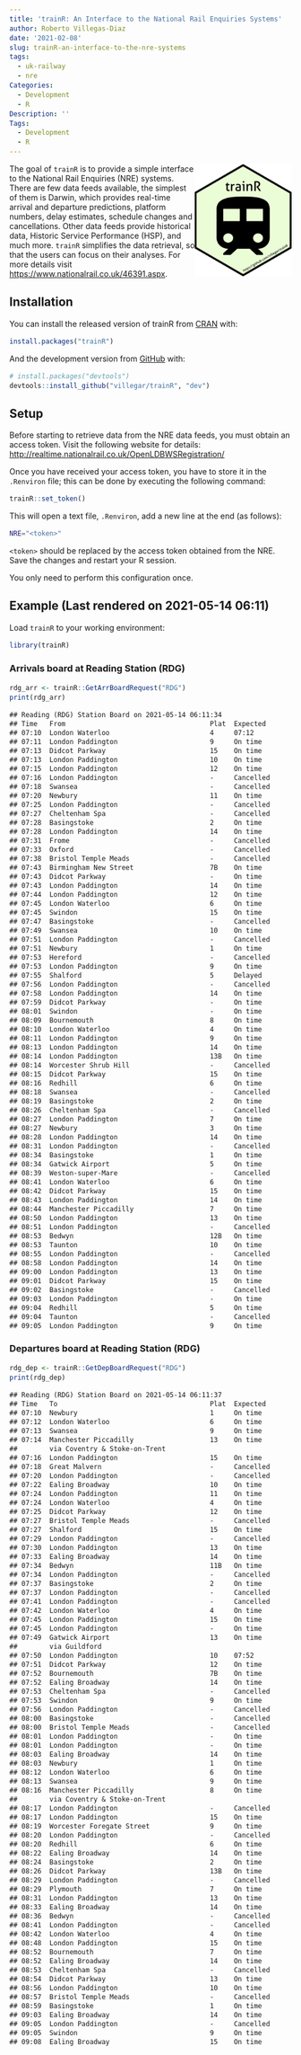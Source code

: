 ```yaml
---
title: 'trainR: An Interface to the National Rail Enquiries Systems'
author: Roberto Villegas-Diaz
date: '2021-02-08'
slug: trainR-an-interface-to-the-nre-systems
tags:
  - uk-railway
  - nre
Categories:
  - Development
  - R
Description: ''
Tags:
  - Development
  - R
---
```


<img src="https://raw.githubusercontent.com/villegar/trainR/main/inst/images/logo.png" alt="logo" align="right" height=200px/>

The goal of `trainR` is to provide a simple interface to the 
National Rail Enquiries (NRE) systems. There are few data feeds 
available, the simplest of them is Darwin, which provides real-time 
arrival and departure predictions, platform numbers, delay estimates, 
schedule changes and cancellations. Other data feeds provide historical 
data, Historic Service Performance (HSP), and much more. `trainR` 
simplifies the data retrieval, so that the users can focus on their 
analyses. For more details visit 
https://www.nationalrail.co.uk/46391.aspx.

## Installation

You can install the released version of trainR from [CRAN](https://CRAN.R-project.org) with:

``` r
install.packages("trainR")
```

And the development version from [GitHub](https://github.com/) with:

``` r
# install.packages("devtools")
devtools::install_github("villegar/trainR", "dev")
```

## Setup
Before starting to retrieve data from the NRE data feeds, you must obtain an access token. 
Visit the following website for details: http://realtime.nationalrail.co.uk/OpenLDBWSRegistration/

Once you have received your access token, you have to store it in the `.Renviron` file; this can be 
done by executing the following command:


```r
trainR::set_token()
```

This will open a text file, `.Renviron`, add a new line at the end (as follows):

```bash
NRE="<token>"
```

`<token>` should be replaced by the access token obtained from the NRE. Save the changes and restart 
your R session.

You only need to perform this configuration once.

## Example (Last rendered on 2021-05-14 06:11)

Load `trainR` to your working environment:

```r
library(trainR)
```

### Arrivals board at Reading Station (RDG)


```r
rdg_arr <- trainR::GetArrBoardRequest("RDG")
print(rdg_arr)
```

```
## Reading (RDG) Station Board on 2021-05-14 06:11:34
## Time   From                                    Plat  Expected
## 07:10  London Waterloo                         4     07:12
## 07:11  London Paddington                       9     On time
## 07:13  Didcot Parkway                          15    On time
## 07:13  London Paddington                       10    On time
## 07:15  London Paddington                       12    On time
## 07:16  London Paddington                       -     Cancelled
## 07:18  Swansea                                 -     Cancelled
## 07:20  Newbury                                 11    On time
## 07:25  London Paddington                       -     Cancelled
## 07:27  Cheltenham Spa                          -     Cancelled
## 07:28  Basingstoke                             2     On time
## 07:28  London Paddington                       14    On time
## 07:31  Frome                                   -     Cancelled
## 07:33  Oxford                                  -     Cancelled
## 07:38  Bristol Temple Meads                    -     Cancelled
## 07:43  Birmingham New Street                   7B    On time
## 07:43  Didcot Parkway                          -     On time
## 07:43  London Paddington                       14    On time
## 07:44  London Paddington                       12    On time
## 07:45  London Waterloo                         6     On time
## 07:45  Swindon                                 15    On time
## 07:47  Basingstoke                             -     Cancelled
## 07:49  Swansea                                 10    On time
## 07:51  London Paddington                       -     Cancelled
## 07:51  Newbury                                 1     On time
## 07:53  Hereford                                -     Cancelled
## 07:53  London Paddington                       9     On time
## 07:55  Shalford                                5     Delayed
## 07:56  London Paddington                       -     Cancelled
## 07:58  London Paddington                       14    On time
## 07:59  Didcot Parkway                          -     On time
## 08:01  Swindon                                 -     On time
## 08:09  Bournemouth                             8     On time
## 08:10  London Waterloo                         4     On time
## 08:11  London Paddington                       9     On time
## 08:13  London Paddington                       14    On time
## 08:14  London Paddington                       13B   On time
## 08:14  Worcester Shrub Hill                    -     Cancelled
## 08:15  Didcot Parkway                          15    On time
## 08:16  Redhill                                 6     On time
## 08:18  Swansea                                 -     Cancelled
## 08:19  Basingstoke                             2     On time
## 08:26  Cheltenham Spa                          -     Cancelled
## 08:27  London Paddington                       7     On time
## 08:27  Newbury                                 3     On time
## 08:28  London Paddington                       14    On time
## 08:31  London Paddington                       -     Cancelled
## 08:34  Basingstoke                             1     On time
## 08:34  Gatwick Airport                         5     On time
## 08:39  Weston-super-Mare                       -     Cancelled
## 08:41  London Waterloo                         6     On time
## 08:42  Didcot Parkway                          15    On time
## 08:43  London Paddington                       14    On time
## 08:44  Manchester Piccadilly                   7     On time
## 08:50  London Paddington                       13    On time
## 08:51  London Paddington                       -     Cancelled
## 08:53  Bedwyn                                  12B   On time
## 08:53  Taunton                                 10    On time
## 08:55  London Paddington                       -     Cancelled
## 08:58  London Paddington                       14    On time
## 09:00  London Paddington                       13    On time
## 09:01  Didcot Parkway                          15    On time
## 09:02  Basingstoke                             -     Cancelled
## 09:03  London Paddington                       -     On time
## 09:04  Redhill                                 5     On time
## 09:04  Taunton                                 -     Cancelled
## 09:05  London Paddington                       9     On time
```

### Departures board at Reading Station (RDG)


```r
rdg_dep <- trainR::GetDepBoardRequest("RDG")
print(rdg_dep)
```

```
## Reading (RDG) Station Board on 2021-05-14 06:11:37
## Time   To                                      Plat  Expected
## 07:10  Newbury                                 1     On time
## 07:12  London Waterloo                         6     On time
## 07:13  Swansea                                 9     On time
## 07:14  Manchester Piccadilly                   13    On time
##        via Coventry & Stoke-on-Trent           
## 07:16  London Paddington                       15    On time
## 07:18  Great Malvern                           -     Cancelled
## 07:20  London Paddington                       -     Cancelled
## 07:22  Ealing Broadway                         10    On time
## 07:24  London Paddington                       11    On time
## 07:24  London Waterloo                         4     On time
## 07:25  Didcot Parkway                          12    On time
## 07:27  Bristol Temple Meads                    -     Cancelled
## 07:27  Shalford                                15    On time
## 07:29  London Paddington                       -     Cancelled
## 07:30  London Paddington                       13    On time
## 07:33  Ealing Broadway                         14    On time
## 07:34  Bedwyn                                  11B   On time
## 07:34  London Paddington                       -     Cancelled
## 07:37  Basingstoke                             2     On time
## 07:37  London Paddington                       -     Cancelled
## 07:41  London Paddington                       -     Cancelled
## 07:42  London Waterloo                         4     On time
## 07:45  London Paddington                       15    On time
## 07:45  London Paddington                       -     On time
## 07:49  Gatwick Airport                         13    On time
##        via Guildford                           
## 07:50  London Paddington                       10    07:52
## 07:51  Didcot Parkway                          12    On time
## 07:52  Bournemouth                             7B    On time
## 07:52  Ealing Broadway                         14    On time
## 07:53  Cheltenham Spa                          -     Cancelled
## 07:53  Swindon                                 9     On time
## 07:56  London Paddington                       -     Cancelled
## 08:00  Basingstoke                             -     Cancelled
## 08:00  Bristol Temple Meads                    -     Cancelled
## 08:01  London Paddington                       -     On time
## 08:01  London Paddington                       -     On time
## 08:03  Ealing Broadway                         14    On time
## 08:03  Newbury                                 1     On time
## 08:12  London Waterloo                         6     On time
## 08:13  Swansea                                 9     On time
## 08:16  Manchester Piccadilly                   8     On time
##        via Coventry & Stoke-on-Trent           
## 08:17  London Paddington                       -     Cancelled
## 08:17  London Paddington                       15    On time
## 08:19  Worcester Foregate Street               9     On time
## 08:20  London Paddington                       -     Cancelled
## 08:20  Redhill                                 6     On time
## 08:22  Ealing Broadway                         14    On time
## 08:24  Basingstoke                             2     On time
## 08:26  Didcot Parkway                          13B   On time
## 08:29  London Paddington                       -     Cancelled
## 08:29  Plymouth                                7     On time
## 08:31  London Paddington                       13    On time
## 08:33  Ealing Broadway                         14    On time
## 08:36  Bedwyn                                  -     Cancelled
## 08:41  London Paddington                       -     Cancelled
## 08:42  London Waterloo                         4     On time
## 08:48  London Paddington                       15    On time
## 08:52  Bournemouth                             7     On time
## 08:52  Ealing Broadway                         14    On time
## 08:53  Cheltenham Spa                          -     Cancelled
## 08:54  Didcot Parkway                          13    On time
## 08:56  London Paddington                       10    On time
## 08:57  Bristol Temple Meads                    -     Cancelled
## 08:59  Basingstoke                             1     On time
## 09:03  Ealing Broadway                         14    On time
## 09:05  London Paddington                       -     Cancelled
## 09:05  Swindon                                 9     On time
## 09:08  Ealing Broadway                         15    On time
```
